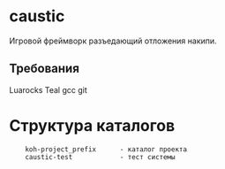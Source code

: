 # caustic
Игровой фреймворк разъедающий отложения накипи.

## Требования
Luarocks
Teal
gcc
git

# Структура каталогов
```
    koh-project_prefix      - каталог проекта
    caustic-test            - тест системы
```
